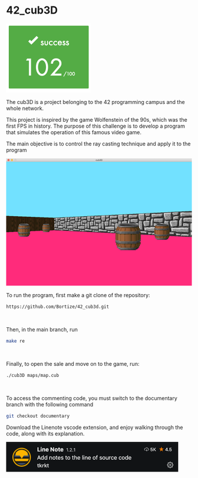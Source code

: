 # 42_cub3D
![cub3D.png](./resources/score.png)

The cub3D is a project belonging to the 42 programming campus and the whole network.

This project is inspired by the game Wolfenstein of the 90s, which was the first FPS in history. The purpose of this challenge is to develop a program that simulates the operation of this famous video game.

The main objective is to control the ray casting technique and apply it to the program

![cub3D.png](./resources/cub3D.png)

To run the program, first make a git clone of the repository:

```bash
https://github.com/Bortize/42_cub3d.git
```
<br>

Then, in the main branch, run
```bash
make re
```
<br>

Finally, to open the sale and move on to the game, run:
```bash
./cub3D maps/map.cub
```
<br>

To access the commenting code, you must switch to the documentary branch with the following command
 ```bash
 git checkout documentary
 ```

 Download the Linenote vscode extension, and enjoy walking through the code, along with its explanation.

![cub3D.png](./resources/line_note_extension.png)
